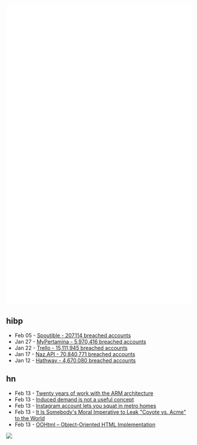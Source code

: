 ![Metrics](https://raw.githubusercontent.com/phixion/phixion/master/metrics.svg)

## hibp

<!--
for https://github.com/phixion/phixion/blob/main/.github/workflows/feeds.yml
-->
<!--START_SECTION:haveibeenpwnd-->
- Feb 05 - [Spoutible - 207,114 breached accounts](https://haveibeenpwned.com/PwnedWebsites#Spoutible)
- Jan 27 - [MyPertamina - 5,970,416 breached accounts](https://haveibeenpwned.com/PwnedWebsites#MyPertamina)
- Jan 22 - [Trello - 15,111,945 breached accounts](https://haveibeenpwned.com/PwnedWebsites#Trello)
- Jan 17 - [Naz.API - 70,840,771 breached accounts](https://haveibeenpwned.com/PwnedWebsites#NazApi)
- Jan 12 - [Hathway - 4,670,080 breached accounts](https://haveibeenpwned.com/PwnedWebsites#Hathway)
<!--END_SECTION:haveibeenpwnd-->

## hn

<!--
for https://github.com/phixion/phixion/blob/main/.github/workflows/feeds.yml
-->
<!--START_SECTION:hn-->
- Feb 13 - [Twenty years of work with the ARM architecture](https://marcin.juszkiewicz.com.pl/2024/02/12/twenty-years-of-my-work-with-arm-architecture/)
- Feb 13 - [Induced demand is not a useful concept](https://www.bensouthwood.co.uk/p/why-induced-demand-is-fake)
- Feb 13 - [Instagram account lets you squat in metro homes](https://news.yahoo.com/stealing-channel-2-goes-undercover-164049984.html)
- Feb 13 - [It Is Somebody's Moral Imperative to Leak "Coyote vs. Acme" to the World](https://aftermath.site/coyote-vs-acme-fuck-david-zaslav)
- Feb 13 - [OOHtml – Object-Oriented HTML Implementation](https://github.com/webqit/oohtml)
<!--END_SECTION:hn-->

<!--
for https://yhype.me
-->
![](https://hit.yhype.me/github/profile?user_id=13013670)
